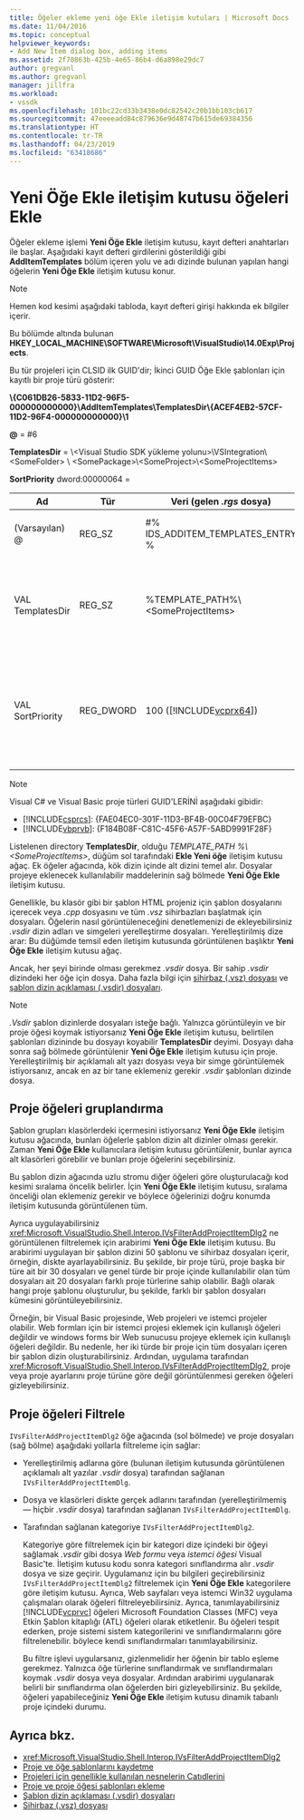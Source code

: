```yaml
---
title: Öğeler ekleme yeni öğe Ekle iletişim kutuları | Microsoft Docs
ms.date: 11/04/2016
ms.topic: conceptual
helpviewer_keywords:
- Add New Item dialog box, adding items
ms.assetid: 2f70863b-425b-4e65-86b4-d6a898e29dc7
author: gregvanl
ms.author: gregvanl
manager: jillfra
ms.workload:
- vssdk
ms.openlocfilehash: 101bc22cd33b3438e0dc82542c20b1bb103cb617
ms.sourcegitcommit: 47eeeeadd84c879636e9d48747b615de69384356
ms.translationtype: HT
ms.contentlocale: tr-TR
ms.lasthandoff: 04/23/2019
ms.locfileid: "63418686"
---
```

# <a name="add-items-to-the-add-new-item-dialog-box"></a>Yeni Öğe Ekle iletişim kutusu öğeleri Ekle
Öğeler ekleme işlemi **Yeni Öğe Ekle** iletişim kutusu, kayıt defteri anahtarları ile başlar. Aşağıdaki kayıt defteri girdilerini gösterildiği gibi **AddItemTemplates** bölüm içeren yolu ve adı dizinde bulunan yapılan hangi öğelerin **Yeni Öğe Ekle** iletişim kutusu konur.

> [!NOTE]
> Hemen kod kesimi aşağıdaki tabloda, kayıt defteri girişi hakkında ek bilgiler içerir.

 Bu bölümde altında bulunan **HKEY_LOCAL_MACHINE\SOFTWARE\Microsoft\VisualStudio\14.0Exp\Projects**.

 Bu tür projeleri için CLSID ilk GUID'dir; İkinci GUID Öğe Ekle şablonları için kayıtlı bir proje türü gösterir:

 **\\{C061DB26-5833-11D2-96F5-000000000000}\\AddItemTemplates\\TemplatesDir\\{ACEF4EB2-57CF-11D2-96F4-000000000000}\\1**

 **@** = #6

 **TemplatesDir** = \\&lt;Visual Studio SDK yükleme yolunu&gt;\\VSIntegration\\&lt;SomeFolder&gt; \\ &lt;SomePackage&gt;\\&lt;SomeProject&gt;\\&lt;SomeProjectItems&gt;

 **SortPriority** dword:00000064 =

| Ad | Tür | Veri (gelen *.rgs* dosya) | Açıklama |
|------------------|-----------| - | - |
| (Varsayılan) @ | REG_SZ | #% IDS_ADDITEM_TEMPLATES_ENTRY % | Kaynak kimliği için **Öğe Ekle** şablonları. |
| VAL TemplatesDir | REG_SZ | %TEMPLATE_PATH%\\&lt;SomeProjectItems&gt; | Görüntülenen iletişim kutusu için proje öğelerinin yolu **Yeni Öğe Ekle** Sihirbazı. |
| VAL SortPriority | REG_DWORD | 100 ([!INCLUDE[vcprx64](../../extensibility/internals/includes/vcprx64_md.md)]) | Ağaç düğümünde görüntülenen dosyaların sıralama düzeni belirler **Yeni Öğe Ekle** iletişim kutusu. |

> [!NOTE]
> Visual C# ve Visual Basic proje türleri GUID'LERİNİ aşağıdaki gibidir:
> - [!INCLUDE[csprcs](../../data-tools/includes/csprcs_md.md)]: {FAE04EC0-301F-11D3-BF4B-00C04F79EFBC}
> - [!INCLUDE[vbprvb](../../code-quality/includes/vbprvb_md.md)]: {F184B08F-C81C-45F6-A57F-5ABD9991F28F}

 Listelenen directory **TemplatesDir**, olduğu *TEMPLATE_PATH %\\&lt;SomeProjectItems&gt;*, düğüm sol tarafındaki **Ekle Yeni öğe** iletişim kutusu ağaç. Ek öğeler ağacında, kök dizin içinde alt dizini temel alır. Dosyalar projeye eklenecek kullanılabilir maddelerinin sağ bölmede **Yeni Öğe Ekle** iletişim kutusu.

 Genellikle, bu klasör gibi bir şablon HTML projeniz için şablon dosyalarını içerecek veya *.cpp* dosyasını ve tüm *.vsz* sihirbazları başlatmak için dosyaları. Öğelerin nasıl görüntüleneceğini denetlemenizi de ekleyebilirsiniz *.vsdir* dizin adları ve simgeleri yerelleştirme dosyaları. Yerelleştirilmiş dize arar: Bu düğümde temsil eden iletişim kutusunda görüntülenen başlıktır **Yeni Öğe Ekle** iletişim kutusu ağaç.

 Ancak, her şeyi birinde olması gerekmez *.vsdir* dosya. Bir sahip *.vsdir* dizindeki her öğe için dosya. Daha fazla bilgi için [sihirbaz (.vsz) dosyası](../../extensibility/internals/wizard-dot-vsz-file.md) ve [şablon dizin açıklaması (.vsdir) dosyaları](../../extensibility/internals/template-directory-description-dot-vsdir-files.md).

> [!NOTE]
> *.Vsdir* şablon dizinlerde dosyaları isteğe bağlı. Yalnızca görüntüleyin ve bir proje öğesi koymak istiyorsanız **Yeni Öğe Ekle** iletişim kutusu, belirtilen şablonları dizininde bu dosyayı koyabilir **TemplatesDir** deyimi. Dosyayı daha sonra sağ bölmede görüntülenir **Yeni Öğe Ekle** iletişim kutusu için proje. Yerelleştirilmiş bir açıklamalı alt yazı dosyası veya bir simge görüntülemek istiyorsanız, ancak en az bir tane eklemeniz gerekir *.vsdir* şablonları dizinde dosya.

## <a name="group-project-items"></a>Proje öğeleri gruplandırma
 Şablon grupları klasörlerdeki içermesini istiyorsanız **Yeni Öğe Ekle** iletişim kutusu ağacında, bunları öğelerle şablon dizin alt dizinler olması gerekir. Zaman **Yeni Öğe Ekle** kullanıcılara iletişim kutusu görüntülenir, bunlar ayrıca alt klasörleri görebilir ve bunları proje öğelerini seçebilirsiniz.

 Bu şablon dizin ağacında uzlu stromu diğer öğeleri göre oluşturulacağı kod kesimi sıralama öncelik belirler. İçin **Yeni Öğe Ekle** iletişim kutusu, sıralama önceliği olan eklemeniz gerekir ve böylece öğelerinizi doğru konumda iletişim kutusunda görüntülenen tüm.

 Ayrıca uygulayabilirsiniz <xref:Microsoft.VisualStudio.Shell.Interop.IVsFilterAddProjectItemDlg2> ne görüntülenen filtrelemek için arabirimi **Yeni Öğe Ekle** iletişim kutusu. Bu arabirimi uygulayan bir şablon dizini 50 şablonu ve sihirbaz dosyaları içerir, örneğin, diskte ayarlayabilirsiniz. Bu şekilde, bir proje türü, proje başka bir türe ait bir 30 dosyaları ve genel türde bir proje içinde kullanılabilir olan tüm dosyaları ait 20 dosyaları farklı proje türlerine sahip olabilir. Bağlı olarak hangi proje şablonu oluşturulur, bu şekilde, farklı bir şablon dosyaları kümesini görüntüleyebilirsiniz.

 Örneğin, bir Visual Basic projesinde, Web projeleri ve istemci projeler olabilir. Web formları için bir istemci projesi eklemek için kullanışlı öğeleri değildir ve windows forms bir Web sunucusu projeye eklemek için kullanışlı öğeleri değildir. Bu nedenle, her iki türde bir proje için tüm dosyaları içeren bir şablon dizin oluşturabilirsiniz. Ardından, uygulama tarafından <xref:Microsoft.VisualStudio.Shell.Interop.IVsFilterAddProjectItemDlg2>, proje veya proje ayarlarını proje türüne göre değil görüntülenmesi gereken öğeleri gizleyebilirsiniz.

## <a name="filter-project-items"></a>Proje öğeleri Filtrele
 `IVsFilterAddProjectItemDlg2` öğe ağacında (sol bölmede) ve proje dosyaları (sağ bölme) aşağıdaki yollarla filtreleme için sağlar:

- Yerelleştirilmiş adlarına göre (bulunan iletişim kutusunda görüntülenen açıklamalı alt yazılar *.vsdir* dosya) tarafından sağlanan `IVsFilterAddProjectItemDlg`.

- Dosya ve klasörleri diskte gerçek adlarını tarafından (yerelleştirilmemiş — hiçbir *.vsdir* dosya) tarafından sağlanan `IVsFilterAddProjectItemDlg`.

- Tarafından sağlanan kategoriye `IVsFilterAddProjectItemDlg2`.

  Kategoriye göre filtrelemek için bir kategori dize içindeki bir öğeyi sağlamak *.vsdir* gibi dosya *Web formu* veya *istemci öğesi* Visual Basic'te. İletişim kutusu kodu sonra kategori sınıflandırma alır *.vsdir* dosya ve size geçirir. Uygulamanız için bu bilgileri geçirebilirsiniz `IVsFilterAddProjectItemDlg2` filtrelemek için **Yeni Öğe Ekle** kategorilere göre iletişim kutusu. Ayrıca, Web sayfaları veya istemci Win32 uygulama çalışmaları olarak öğeleri filtreleyebilirsiniz. Ayrıca, tanımlayabilirsiniz [!INCLUDE[vcprvc](../../code-quality/includes/vcprvc_md.md)] öğeleri Microsoft Foundation Classes (MFC) veya Etkin Şablon kitaplığı (ATL) öğeleri olarak etiketlenir. Bu öğeleri tespit ederken, proje sistemi sistem kategorilerini ve sınıflandırmalarını göre filtrelenebilir. böylece kendi sınıflandırmaları tanımlayabilirsiniz.

  Bu filtre işlevi uygularsanız, gizlenmelidir her öğenin bir tablo eşleme gerekmez. Yalnızca öğe türlerine sınıflandırmak ve sınıflandırmaları koymak *.vsdir* dosya veya dosyalar. Ardından arabirimi uygulanarak belirli bir sınıflandırma olan öğelerden biri gizleyebilirsiniz. Bu şekilde, öğeleri yapabileceğiniz **Yeni Öğe Ekle** iletişim kutusu dinamik tabanlı proje içindeki durumu.

## <a name="see-also"></a>Ayrıca bkz.
- <xref:Microsoft.VisualStudio.Shell.Interop.IVsFilterAddProjectItemDlg2>
- [Proje ve öğe şablonlarını kaydetme](../../extensibility/internals/registering-project-and-item-templates.md)
- [Projeleri için genellikle kullanılan nesnelerin Catıdlerini](../../extensibility/internals/catids-for-objects-that-are-typically-used-to-extend-projects.md)
- [Proje ve proje öğesi şablonları ekleme](../../extensibility/internals/adding-project-and-project-item-templates.md)
- [Şablon dizin açıklaması (.vsdir) dosyaları](../../extensibility/internals/template-directory-description-dot-vsdir-files.md)
- [Sihirbaz (.vsz) dosyası](../../extensibility/internals/wizard-dot-vsz-file.md)